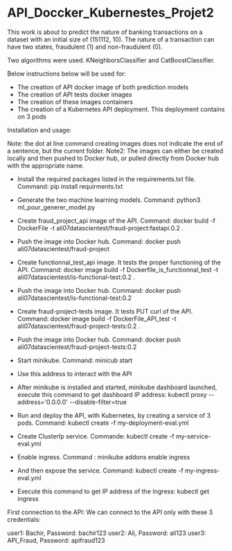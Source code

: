# API_Doccker_Kubernestes_Projet2
This work is about to predict the nature of banking transactions on a dataset with an initial size of (151112, 10). 
The nature of a transaction can have two states, fraudulent (1) and non-fraudulent (0).

Two algorithms were used. KNeighborsClassifier and CatBoostClassifier.

Below instructions below will be used for:
- The creation of API docker image of both prediction models
- The creation of API tests docker images
- The creation of these images containers
- The creation of a Kubernetes API deployment. This deployment contains on 3 pods



Installation and usage:

Note: the dot at line command creating images does not indicate the end of a sentence, but the current folder.
Note2: The images can either be created locally and then pushed to Docker hub, or pulled directly from Docker hub with the appropriate name.


- Install the required packages listed in the requirements.txt file. Command: pip install requirments.txt

- Generate the two machine learning models. Command: python3 ml_pour_generer_model.py

- Create fraud_project_api image of the API. Command: docker build -f DockerFile -t ali07datascientest/fraud-project:fastapi.0.2 .

- Push the image into Docker hub. Command: docker push ali07datascientest/fraud-project

- Create functionnal_test_api image. It tests the proper functioning of the API. Command: docker image build -f Dockerfile_is_functionnal_test -t ali07datascientest/is-functional-test:0.2 .

- Push the image into Docker hub. Command: docker push ali07datascientest/is-functional-test:0.2

- Create fraud-project-tests image. It tests PUT curl of the API. Command: docker image build -f DockerFile_API_test -t ali07datascientest/fraud-project-tests:0.2 .

- Push the image into Docker hub. Command: docker push ali07datascientest/fraud-project-tests:0.2

- Start minikube. Command: minicub start

- Use this address to interact with the API

- After minikube is installed and started, minikube dashboard launched, execute this command to get dashboard IP address: kubectl proxy --address='0.0.0.0' --disable-filter=true  

- Run and deploy the API, with Kubernetes, by creating a service of 3 pods. Command: kubectl create -f my-deployment-eval.yml

- Create ClusterIp service. Commande: kubectl create -f my-service-eval.yml

- Enable ingress. Command : minikube addons enable ingress

- And then expose the service. Command: kubectl create -f my-ingress-eval.yml

- Execute this command to get IP address of the Ingress: kubectl get ingress


First connection to the API:
We can connect to the API only with these 3 credentials:

user1: Bachir, Password: bachir123
user2: Ali, Password: ali123
user3: API_Fraud, Password: apifraud123

